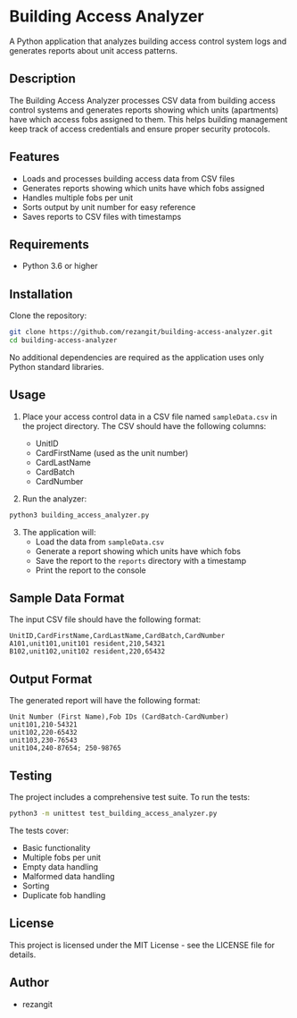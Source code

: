 # Building Access Analyzer

A Python application that analyzes building access control system logs and generates reports about unit access patterns.

## Description

The Building Access Analyzer processes CSV data from building access control systems and generates reports showing which units (apartments) have which access fobs assigned to them. This helps building management keep track of access credentials and ensure proper security protocols.

## Features

- Loads and processes building access data from CSV files
- Generates reports showing which units have which fobs assigned
- Handles multiple fobs per unit
- Sorts output by unit number for easy reference
- Saves reports to CSV files with timestamps

## Requirements

- Python 3.6 or higher

## Installation

Clone the repository:

```bash
git clone https://github.com/rezangit/building-access-analyzer.git
cd building-access-analyzer
```

No additional dependencies are required as the application uses only Python standard libraries.

## Usage

1. Place your access control data in a CSV file named `sampleData.csv` in the project directory. The CSV should have the following columns:
   - UnitID
   - CardFirstName (used as the unit number)
   - CardLastName
   - CardBatch
   - CardNumber

2. Run the analyzer:

```bash
python3 building_access_analyzer.py
```

3. The application will:
   - Load the data from `sampleData.csv`
   - Generate a report showing which units have which fobs
   - Save the report to the `reports` directory with a timestamp
   - Print the report to the console

## Sample Data Format

The input CSV file should have the following format:

```
UnitID,CardFirstName,CardLastName,CardBatch,CardNumber
A101,unit101,unit101 resident,210,54321
B102,unit102,unit102 resident,220,65432
```

## Output Format

The generated report will have the following format:

```
Unit Number (First Name),Fob IDs (CardBatch-CardNumber)
unit101,210-54321
unit102,220-65432
unit103,230-76543
unit104,240-87654; 250-98765
```

## Testing

The project includes a comprehensive test suite. To run the tests:

```bash
python3 -m unittest test_building_access_analyzer.py
```

The tests cover:
- Basic functionality
- Multiple fobs per unit
- Empty data handling
- Malformed data handling
- Sorting
- Duplicate fob handling

## License

This project is licensed under the MIT License - see the LICENSE file for details.

## Author

- rezangit